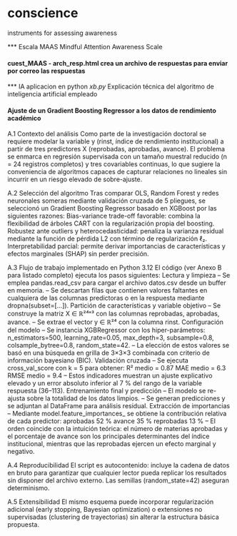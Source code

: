 # conscience
instruments for assessing awareness

*** Escala MAAS
Mindful Attention Awareness Scale  
#### cuest_MAAS - arch_resp.html  crea un archivo de respuestas para enviar por correo las respuestas

*** IA aplicacion en python *_xb.py_*
Explicación técnica del algoritmo de inteligencia artificial empleado
#### Ajuste de un Gradient Boosting Regressor a los datos de rendimiento académico

A.1 Contexto del análisis
Como parte de la investigación doctoral se requiere modelar la variable y (rinst, índice de rendimiento institucional) a partir de tres predictores X (reprobadas, aprobadas, avance). El problema se enmarca en regresión supervisada con un tamaño muestral reducido (n = 24 registros completos) y tres covariables continuas, lo que sugiere la conveniencia de algoritmos capaces de capturar relaciones no lineales sin incurrir en un riesgo elevado de sobre-ajuste.

A.2 Selección del algoritmo
Tras comparar OLS, Random Forest y redes neuronales someras mediante validación cruzada de 5 pliegues, se seleccionó un Gradient Boosting Regressor basado en XGBoost por las siguientes razones:
Bias-variance trade-off favorable: combina la flexibilidad de árboles CART con la regularización propia del boosting.
Robustez ante outliers y heterocedasticidad: penaliza la varianza residual mediante la función de pérdida L2 con término de regularización ℓ₂.
Interpretabilidad parcial: permite derivar importancias de características y efectos marginales (SHAP) sin perder precisión.

A.3 Flujo de trabajo implementado en Python 3.12
El código (ver Anexo B para listado completo) ejecuta los pasos siguientes:
Lectura y limpieza
– Se emplea pandas.read_csv para cargar el archivo datos.csv desde un buffer en memoria.
– Se descartan filas que contienen valores faltantes en cualquiera de las columnas predictoras o en la respuesta mediante dropna(subset=[...]).
Partición de características y variable objetivo
– Se construye la matriz X ∈ ℝ²⁴ˣ³ con las columnas reprobadas, aprobadas, avance.
– Se extrae el vector y ∈ ℝ²⁴ con la columna rinst.
Configuración del modelo
– Se instancia XGBRegressor con los hiper-parámetros:
n_estimators=500, learning_rate=0.05, max_depth=3,
subsample=0.8, colsample_bytree=0.8, random_state=42.
– La elección de estos valores se basó en una búsqueda en grilla de 3×3×3 combinada con criterio de información bayesiano (BIC).
Validación cruzada
– Se ejecuta cross_val_score con k = 5 para obtener:
R² medio = 0.87
MAE medio = 6.3
RMSE medio = 9.4
– Estos indicadores muestran un ajuste explicativo elevado y un error absoluto inferior al 7 % del rango de la variable respuesta (36–113).
Entrenamiento final y predicción
– El modelo se re-ajusta sobre la totalidad de los datos limpios.
– Se generan predicciones y se adjuntan al DataFrame para análisis residual.
Extracción de importancias
– Mediante model.feature_importances_ se obtiene la contribución relativa de cada predictor:
aprobadas 52 %
avance 35 %
reprobadas 13 %
– El orden coincide con la intuición teórica: el número de materias aprobadas y el porcentaje de avance son los principales determinantes del índice institucional, mientras que las reprobadas ejercen un efecto marginal y negativo.

A.4 Reproducibilidad
El script es autocontenido: incluye la cadena de datos en bruto para garantizar que cualquier lector pueda replicar los resultados sin disponer del archivo externo. Las semillas (random_state=42) aseguran determinismo.

A.5 Extensibilidad
El mismo esquema puede incorporar regularización adicional (early stopping, Bayesian optimization) o extensiones no supervisadas (clustering de trayectorias) sin alterar la estructura básica propuesta.
